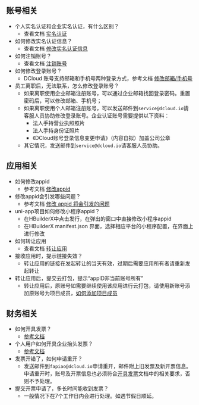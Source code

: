 ## 账号相关
- 个人实名认证和企业实名认证，有什么区别？
  - 查看文档 [实名认证](../account/real-name-verification.md)
- 如何修改实名认证信息？
  - 查看文档 [修改实名认证信息](../account/modify-real-name-verification.md)
- 如何注销账号？
  - 查看文档 [注销账号](../account/deletion.md)
- 如何修改登录账号？
  - DCloud 账号支持邮箱和手机号两种登录方式，参考文档 [修改邮箱/手机号](../account/modify.md)
- 员工离职后，无法联系，怎么修改登录账号？
  - 如果离职使用企业邮箱注册账号，可以通过企业邮箱找回登录密码。重置密码后，可以修改邮箱、手机号；
  - 如果离职使用个人邮箱注册账号，可以发送邮件到`service@dcloud.io`请客服人员协助修改登录账号。企业认证账号需要提供以下资料：
    - 法人手持营业执照照片
    - 法人手持身份证照片
    - 《DCloud账号登录信息变更申请》（内容自拟）加盖公司公章
  - 其它情况，发送邮件到`service@dcloud.io`请客服人员协助。
  
## 应用相关
- 如何修改appid
  - 参考文档 [修改appid](../app/introduction.md#modify-appid)
- 修改appid会引发哪些问题？
  - 参考文档 [修改 appid 将会引发的问题](../app/introduction.md#modify-appid-impact)
- uni-app项目如何修改小程序appid？
  - 在HBuilderX中点击发行，在弹出的窗口中直接修改小程序appid
  - 在HBuilderX manifest.json 界面，选择相应平台的小程序配置，在界面上进行修改
- 如何转让应用
  - 查看文档 [转让应用](../app/transfer.md)
- 接收应用时，提示链接失效？
  - 转让应用的链接在发起转让的当天有效，过期后需要应用所有者请重新发起转让
- 转让应用后，提交云打包，提示“appID非当前账号所有”
  - 转让应用后，原账号如需要继续使用该应用进行云打包，请使用新账号添加原账号为项目成员，[如何添加项目成员](../app/add-member.md)

## 财务相关
- 如何开具发票？
  - [参考文档](../finance/invoice.md)
- 个人用户如何开具企业抬头发票？
  - [参考文档](../finance/invoice.md#personal) 
- 发票开错了，如何申请重开？
  - 发送邮件到`fapiao@dcloud.io`申请重开，邮件附上旧发票及新开票信息。申请重开时，账号及开票信息也必须符合[开具发票](../finance/invoice.md)文档中的相关要求，否则不予处理。
- 提交开票申请了，多长时间能收到发票？
  - 一般情况下在7个工作日内会进行处理。如遇节假日顺延。